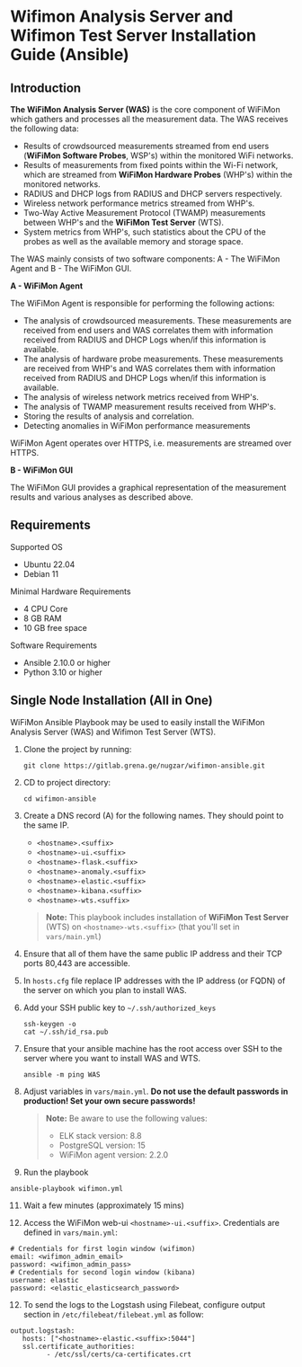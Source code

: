 # Wifimon Analysis Server and Wifimon Test Server Installation Guide (Ansible)

## Introduction
**The WiFiMon Analysis Server (WAS)** is the core component of WiFiMon which gathers and processes all the measurement data. The WAS receives the following data:

- Results of crowdsourced measurements streamed from end users (**WiFiMon Software Probes**, WSP's) within the monitored WiFi networks.
- Results of measurements from fixed points within the Wi-Fi network, which are streamed from **WiFiMon Hardware Probes** (WHP's) within the monitored networks.
- RADIUS and DHCP logs from RADIUS and DHCP servers respectively.
- Wireless network performance metrics streamed from WHP's.
- Two-Way Active Measurement Protocol (TWAMP) measurements between WHP's and the **WiFiMon Test Server** (WTS).
- System metrics from WHP's, such statistics about the CPU of the probes as well as the available memory and storage space.

The WAS mainly consists of two software components: A - The WiFiMon Agent and B - The WiFiMon GUI.

**A - WiFiMon Agent**

The WiFiMon Agent is responsible for performing the following actions: 

- The analysis of crowdsourced measurements. These measurements are received from end users and WAS correlates them with information received from RADIUS and DHCP Logs when/if this information is available.
- The analysis of hardware probe measurements. These measurements are received from WHP's and  WAS correlates them with information received from RADIUS and DHCP Logs when/if this information is  available.
- The analysis of wireless network metrics received from WHP's.
- The analysis of TWAMP measurement results received from WHP's.
- Storing the results of analysis and correlation.
- Detecting anomalies in WiFiMon performance measurements

WiFiMon Agent operates over HTTPS, i.e. measurements are streamed over HTTPS.

**B - WiFiMon GUI**

 The WiFiMon GUI provides a graphical representation of the measurement results and various analyses as described above.

## Requirements

Supported OS
- Ubuntu 22.04
- Debian 11

Minimal Hardware Requirements
- 4 CPU Core
- 8 GB RAM
- 10 GB free space

Software Requirements
- Ansible 2.10.0 or higher
- Python 3.10 or higher

## Single Node Installation (All in One)

WiFiMon Ansible Playbook may be used to easily install the WiFiMon Analysis Server (WAS) and Wifimon Test Server (WTS).

1. Clone the project by running:
   ~~~
   git clone https://gitlab.grena.ge/nugzar/wifimon-ansible.git
   ~~~

2. CD to project directory:
   ~~~
   cd wifimon-ansible
   ~~~

3. Create a DNS record (A) for the following names. They should point to the same IP.
    - `<hostname>.<suffix>`
    - `<hostname>-ui.<suffix>`
    - `<hostname>-flask.<suffix>`
    - `<hostname>-anomaly.<suffix>`
    - `<hostname>-elastic.<suffix>`
    - `<hostname>-kibana.<suffix>`
    - `<hostname>-wts.<suffix>`
       
   > **Note:** This playbook includes installation of  **WiFiMon Test Server** (WTS) on `<hostname>-wts.<suffix>` (that you'll set in `vars/main.yml`) 

5. Ensure that all of them have the same public IP address and their TCP ports 80,443 are accessible.


6. In `hosts.cfg` file replace IP addresses with the IP address (or FQDN) of the server on which you plan to install WAS.


7. Add your SSH public key to `~/.ssh/authorized_keys`
   ~~~
   ssh-keygen -o
   cat ~/.ssh/id_rsa.pub
   ~~~
8. Ensure that your ansible machine has the root access over SSH to the server where you want to install WAS and WTS.
   ~~~
   ansible -m ping WAS
   ~~~
   
9. Adjust variables in `vars/main.yml`. **Do not use the default passwords in production! Set your own secure passwords!**

   > **Note:** Be aware to use the following values:
   > - ELK stack version: 8.8
   > - PostgreSQL version: 15 
   > - WiFiMon agent version: 2.2.0

10. Run the playbook
   ~~~
   ansible-playbook wifimon.yml
   ~~~
11. Wait a few minutes (approximately 15 mins)

12. Access the WiFiMon web-ui `<hostname>-ui.<suffix>`.
    Credentials are defined in `vars/main.yml`:
   ```
   # Credentials for first login window (wifimon)
   email: <wifimon_admin_email>
   password: <wifimon_admin_pass>
   # Credentials for second login window (kibana)
   username: elastic
   password: <elastic_elasticsearch_password>
   ```

12. To send the logs to the Logstash using Filebeat, configure output section in `/etc/filebeat/filebeat.yml` as follow:
   ~~~
   output.logstash:
      hosts: ["<hostname>-elastic.<suffix>:5044"]
      ssl.certificate_authorities:
            - /etc/ssl/certs/ca-certificates.crt   
   ~~~
